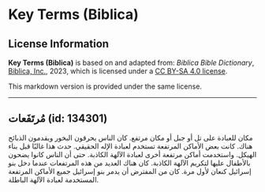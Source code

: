 # Key Terms (Biblica)

## License Information

**Key Terms (Biblica)** is based on and adapted from: _Biblica Bible Dictionary_, [Biblica, Inc.](https://www.biblica.com/), 2023, which is licensed under a [CC BY-SA 4.0 license](https://creativecommons.org/licenses/by-sa/4.0/legalcode.en).

This markdown version is provided under the same license.



--------------------------------

## مُرتَفَعات (id: 134301)

مكان للعبادة على تل أو جبل أو مكان مرتفع. كان الناس يحرقون البخور ويقدمون الذبائح هناك. كانت بعض الأماكن المرتفعة تستخدم لعبادة الإله الحقيقي. حدث هذا غالبًا قبل بناء الهيكل. واستخدمت أماكن مرتفعة أخرى لعبادة الآلهة الكاذبة. حتى أن الناس كانوا يضحون بالأطفال عليها لتكريم الآلهة الكاذبة. كان هناك العديد من هذه المرتفعات عندما دخل بنو إسرائيل كنعان لأول مرة. كان من المفترض أن يدمر بنو إسرائيل جميع الأماكن المرتفعة المستخدمة لعبادة الآلهة الباطلة.


